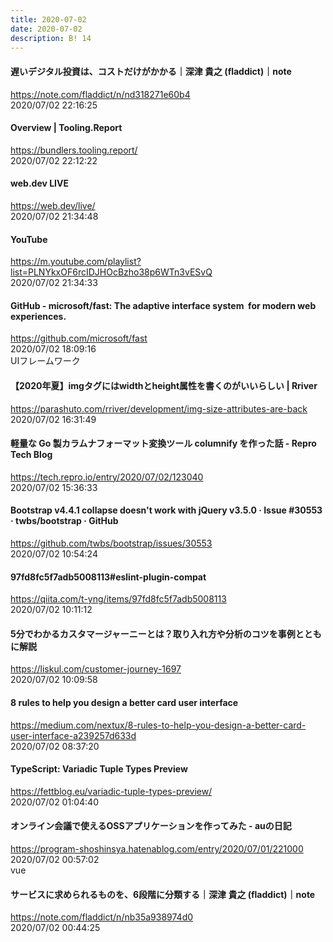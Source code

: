 ```yaml
---
title: 2020-07-02
date: 2020-07-02
description: B! 14
---
```


#### 遅いデジタル投資は、コストだけがかかる｜深津 貴之 (fladdict)｜note
https://note.com/fladdict/n/nd318271e60b4<br>
2020/07/02 22:16:25<br>


#### Overview | Tooling.Report
https://bundlers.tooling.report/<br>
2020/07/02 22:12:22<br>


#### web.dev LIVE
https://web.dev/live/<br>
2020/07/02 21:34:48<br>


#### YouTube
https://m.youtube.com/playlist?list=PLNYkxOF6rcIDJHOcBzho38p6WTn3vESvQ<br>
2020/07/02 21:34:33<br>


#### GitHub - microsoft/fast: The adaptive interface system  for modern web experiences.
https://github.com/microsoft/fast<br>
2020/07/02 18:09:16<br>
UIフレームワーク


#### 【2020年夏】imgタグにはwidthとheight属性を書くのがいいらしい | Rriver
https://parashuto.com/rriver/development/img-size-attributes-are-back<br>
2020/07/02 16:31:49<br>


#### 軽量な Go 製カラムナフォーマット変換ツール columnify を作った話 - Repro Tech Blog
https://tech.repro.io/entry/2020/07/02/123040<br>
2020/07/02 15:36:33<br>


#### Bootstrap v4.4.1 collapse doesn't work with jQuery v3.5.0 · Issue #30553 · twbs/bootstrap · GitHub
https://github.com/twbs/bootstrap/issues/30553<br>
2020/07/02 10:54:24<br>


#### 97fd8fc5f7adb5008113#eslint-plugin-compat
https://qiita.com/t-yng/items/97fd8fc5f7adb5008113<br>
2020/07/02 10:11:12<br>


#### 5分でわかるカスタマージャーニーとは？取り入れ方や分析のコツを事例とともに解説
https://liskul.com/customer-journey-1697<br>
2020/07/02 10:09:58<br>


#### 8 rules to help you design a better card user interface
https://medium.com/nextux/8-rules-to-help-you-design-a-better-card-user-interface-a239257d633d<br>
2020/07/02 08:37:20<br>


#### TypeScript: Variadic Tuple Types Preview
https://fettblog.eu/variadic-tuple-types-preview/<br>
2020/07/02 01:04:40<br>


#### オンライン会議で使えるOSSアプリケーションを作ってみた - auの日記
https://program-shoshinsya.hatenablog.com/entry/2020/07/01/221000<br>
2020/07/02 00:57:02<br>
vue


#### サービスに求められるものを、6段階に分類する｜深津 貴之 (fladdict)｜note
https://note.com/fladdict/n/nb35a938974d0<br>
2020/07/02 00:44:25<br>


